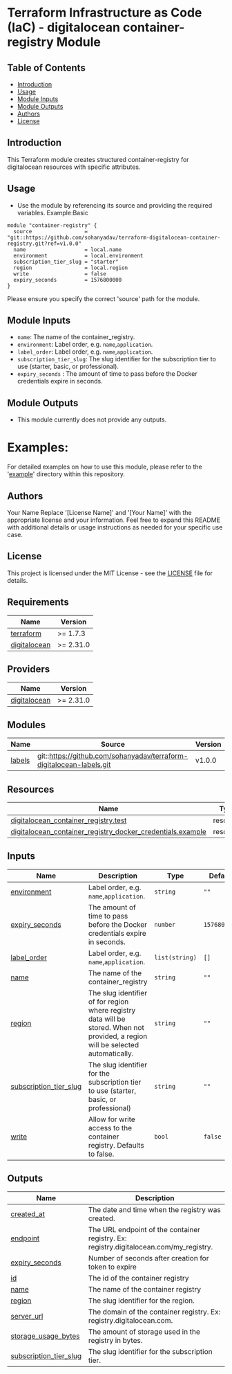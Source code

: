 # Terraform Infrastructure as Code (IaC) - digitalocean container-registry Module

## Table of Contents
- [Introduction](#introduction)
- [Usage](#usage)
- [Module Inputs](#module-inputs)
- [Module Outputs](#module-outputs)
- [Authors](#authors)
- [License](#license)

## Introduction
This Terraform module creates structured container-registry for digitalocean resources with specific attributes.

## Usage

- Use the module by referencing its source and providing the required variables.
Example:Basic
```hcl
module "container-registry" {
  source                 = "git::https://github.com/sohanyadav/terraform-digitalocean-container-registry.git?ref=v1.0.0"
  name                   = local.name
  environment            = local.environment
  subscription_tier_slug = "starter"
  region                 = local.region
  write                  = false
  expiry_seconds         = 1576800000
}
```
Please ensure you specify the correct 'source' path for the module.

## Module Inputs

- `name`: The name of the container_registry.
- `environment`: Label order, e.g. `name`,`application`.
- `label_order`: Label order, e.g. `name`,`application`.
- `subscription_tier_slug`: The slug identifier for the subscription tier to use (starter, basic, or professional).
- `expiry_seconds` : The amount of time to pass before the Docker credentials expire in seconds.


## Module Outputs
- This module currently does not provide any outputs.

# Examples:
For detailed examples on how to use this module, please refer to the '[example](https://github.com/sohanyadav/terraform-digitalocean-container-registry/tree/master/_example)' directory within this repository.

## Authors
Your Name
Replace '[License Name]' and '[Your Name]' with the appropriate license and your information. Feel free to expand this README with additional details or usage instructions as needed for your specific use case.

## License
This project is licensed under the MIT License - see the [LICENSE](https://github.com/sohanyadav/terraform-digitalocean-container-registry/blob/master/LICENSE) file for details.



<!-- BEGIN_TF_DOCS -->
## Requirements

| Name | Version |
|------|---------|
| <a name="requirement_terraform"></a> [terraform](#requirement\_terraform) | >= 1.7.3 |
| <a name="requirement_digitalocean"></a> [digitalocean](#requirement\_digitalocean) | >= 2.31.0 |

## Providers

| Name | Version |
|------|---------|
| <a name="provider_digitalocean"></a> [digitalocean](#provider\_digitalocean) | >= 2.31.0 |

## Modules

| Name | Source | Version |
|------|--------|---------|
| <a name="module_labels"></a> [labels](#module\_labels) | git::https://github.com/sohanyadav/terraform-digitalocean-labels.git | v1.0.0 |

## Resources

| Name | Type |
|------|------|
| [digitalocean_container_registry.test](https://registry.terraform.io/providers/digitalocean/digitalocean/latest/docs/resources/container_registry) | resource |
| [digitalocean_container_registry_docker_credentials.example](https://registry.terraform.io/providers/digitalocean/digitalocean/latest/docs/resources/container_registry_docker_credentials) | resource |

## Inputs

| Name | Description | Type | Default | Required |
|------|-------------|------|---------|:--------:|
| <a name="input_environment"></a> [environment](#input\_environment) | Label order, e.g. `name`,`application`. | `string` | `""` | no |
| <a name="input_expiry_seconds"></a> [expiry\_seconds](#input\_expiry\_seconds) | The amount of time to pass before the Docker credentials expire in seconds. | `number` | `1576800000` | no |
| <a name="input_label_order"></a> [label\_order](#input\_label\_order) | Label order, e.g. `name`,`application`. | `list(string)` | `[]` | no |
| <a name="input_name"></a> [name](#input\_name) | The name of the container\_registry | `string` | `""` | no |
| <a name="input_region"></a> [region](#input\_region) | The slug identifier of for region where registry data will be stored. When not provided, a region will be selected automatically. | `string` | `""` | no |
| <a name="input_subscription_tier_slug"></a> [subscription\_tier\_slug](#input\_subscription\_tier\_slug) | The slug identifier for the subscription tier to use (starter, basic, or professional) | `string` | `""` | no |
| <a name="input_write"></a> [write](#input\_write) | Allow for write access to the container registry. Defaults to false. | `bool` | `false` | no |

## Outputs

| Name | Description |
|------|-------------|
| <a name="output_created_at"></a> [created\_at](#output\_created\_at) | The date and time when the registry was created. |
| <a name="output_endpoint"></a> [endpoint](#output\_endpoint) | The URL endpoint of the container registry. Ex: registry.digitalocean.com/my\_registry. |
| <a name="output_expiry_seconds"></a> [expiry\_seconds](#output\_expiry\_seconds) | Number of seconds after creation for token to expire |
| <a name="output_id"></a> [id](#output\_id) | The id of the container registry |
| <a name="output_name"></a> [name](#output\_name) | The name of the container registry |
| <a name="output_region"></a> [region](#output\_region) | The slug identifier for the region. |
| <a name="output_server_url"></a> [server\_url](#output\_server\_url) | The domain of the container registry. Ex: registry.digitalocean.com. |
| <a name="output_storage_usage_bytes"></a> [storage\_usage\_bytes](#output\_storage\_usage\_bytes) | The amount of storage used in the registry in bytes. |
| <a name="output_subscription_tier_slug"></a> [subscription\_tier\_slug](#output\_subscription\_tier\_slug) | The slug identifier for the subscription tier. |
<!-- END_TF_DOCS -->